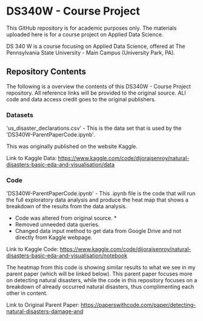 # DS340W - Course Project

This GitHub repository is for academic purposes only. The materials uploaded here is for a course project on Applied Data Science.

DS 340 W is a course focusing on Applied Data Science, offered at The Pennsylvania State University - Main Campus (University Park, PA).

## Repository Contents

The following is a overview the contents of this DS340W - Course Project repository. All reference links will be provided to the original source. ALl code and data access credit goes to the original publishers.

### Datasets

'us_disaster_declarations.csv' - This is the data set that is used by the 'DS340W-ParentPaperCode.ipynb'.

This was originally published on the website Kaggle. 

Link to Kaggle Data: https://www.kaggle.com/code/dijorajsenroy/natural-disasters-basic-eda-and-visualisation/data 

### Code

'DS340W-ParentPaperCode.ipynb' - This .ipynb file is the code that will run the full exploratory data analysis and produce the heat map that shows a breakdown of the results from the data analysis. 

* Code was altered from original source. *
* Removed unneeded data queries.
* Changed data input method to get data from Google Drive and not directly from Kaggle webpage.

Link to Kaggle Code: https://www.kaggle.com/code/dijorajsenroy/natural-disasters-basic-eda-and-visualisation/notebook 

The heatmap from this code is showing similar results to what we see in my parent paper (which will be linked below). This parent paper focuses more on detecting natural disasters, while the code in this repository focuses on a breakdown of already occurred natural disasters, thus complimenting each other in content.

Link to Original Parent Paper: https://paperswithcode.com/paper/detecting-natural-disasters-damage-and 

